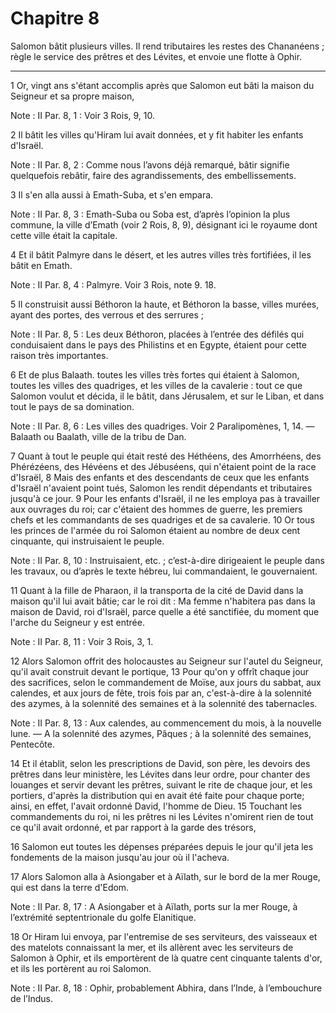 # Chapitre 8

Salomon bâtit plusieurs villes.
Il rend tributaires les restes des Chananéens ; règle le service des prêtres et des Lévites, et envoie une flotte à Ophir.

***

1 Or, vingt ans s'étant accomplis après que Salomon eut bâti la maison du Seigneur et sa propre maison,

<span class="bible-note">Note : </span> II Par. 8, 1 : Voir 3 Rois, 9, 10.

2 Il bâtit les villes qu'Hiram lui avait données, et y fit habiter les enfants d'Israël.

<span class="bible-note">Note : </span> II Par. 8, 2 : Comme nous l’avons déjà remarqué, bâtir signifie quelquefois rebâtir, faire des agrandissements, des embellissements.


3 Il s'en alla aussi à Emath-Suba, et s'en empara.

<span class="bible-note">Note : </span> II Par. 8, 3 : Emath-Suba ou Soba est, d’après l’opinion la plus commune, la ville d’Emath (voir 2 Rois, 8, 9), désignant ici le royaume dont cette ville était la capitale.

4 Et il bâtit Palmyre dans le désert, et les autres villes très fortifiées, il les bâtit en Emath.

<span class="bible-note">Note : </span> II Par. 8, 4 : Palmyre. Voir 3 Rois, note 9. 18.

5 Il construisit aussi Béthoron la haute, et Béthoron la basse, villes murées, ayant des portes, des verrous et des serrures ;

<span class="bible-note">Note : </span> II Par. 8, 5 : Les deux Béthoron, placées à l’entrée des défilés qui conduisaient dans le pays des Philistins et en Egypte, étaient pour cette raison très importantes.

6 Et de plus Balaath. toutes les villes très fortes qui étaient à Salomon, toutes les villes des quadriges, et les villes de la cavalerie : tout ce que Salomon voulut et décida, il le bâtit, dans Jérusalem, et sur le Liban, et dans tout le pays de sa domination.

<span class="bible-note">Note : </span> II Par. 8, 6 : Les villes des quadriges. Voir 2 Paralipomènes, 1, 14. ― Balaath ou Baalath, ville de la tribu de Dan.

7 Quant à tout le peuple qui était resté des Héthéens, des Amorrhéens, des Phérézéens, des Hévéens et des Jébuséens, qui n'étaient point de la race d'Israël, 8 Mais des enfants et des descendants de ceux que les enfants d'Israël n'avaient point tués, Salomon les rendit dépendants et tributaires jusqu'à ce jour. 9 Pour les enfants d'Israël, il ne les employa pas à travailler aux ouvrages du roi; car c'étaient des hommes de guerre, les premiers chefs et les commandants de ses quadriges et de sa cavalerie. 10 Or tous les princes de l'armée du roi Salomon étaient au nombre de deux cent cinquante, qui instruisaient le peuple.

<span class="bible-note">Note : </span> II Par. 8, 10 : Instruisaient, etc. ; c’est-à-dire dirigeaient le peuple dans les travaux, ou d’après le texte hébreu, lui commandaient, le gouvernaient.


11 Quant à la fille de Pharaon, il la transporta de la cité de David dans la maison qu'il lui avait bâtie; car le roi dit : Ma femme n'habitera pas dans la maison de David, roi d'Israël, parce quelle a été sanctifiée, du moment que l'arche du Seigneur y est entrée.

<span class="bible-note">Note : </span> II Par. 8, 11 : Voir 3 Rois, 3, 1.


12 Alors Salomon offrit des holocaustes au Seigneur sur l'autel du Seigneur, qu'il avait construit devant le portique, 13 Pour qu'on y offrît chaque jour des sacrifices, selon le commandement de Moïse, aux jours du sabbat, aux calendes, et aux jours de fête, trois fois par an, c'est-à-dire à la solennité des azymes, à la solennité des semaines et à la solennité des tabernacles.

<span class="bible-note">Note : </span> II Par. 8, 13 : Aux calendes, au commencement du mois, à la nouvelle lune. ― A la solennité des azymes, Pâques ; à la solennité des semaines, Pentecôte.

14 Et il établit, selon les prescriptions de David, son père, les devoirs des prêtres dans leur ministère, les Lévites dans leur ordre, pour chanter des louanges et servir devant les prêtres, suivant le rite de chaque jour, et les portiers, d'après la distribution qui en avait été faite pour chaque porte; ainsi, en effet, l'avait ordonné David, l'homme de Dieu. 15 Touchant les commandements du roi, ni les prêtres ni les Lévites n'omirent rien de tout ce qu'il avait ordonné, et par rapport à la garde des trésors,


16 Salomon eut toutes les dépenses préparées depuis le jour qu'il jeta les fondements de la maison jusqu'au jour où il l'acheva.


17 Alors Salomon alla à Asiongaber et à Aïlath, sur le bord de la mer Rouge, qui est dans la terre d'Edom.

<span class="bible-note">Note : </span> II Par. 8, 17 : A Asiongaber et à Aïlath, ports sur la mer Rouge, à l’extrémité septentrionale du golfe Elanitique.

18 Or Hiram lui envoya, par l'entremise de ses serviteurs, des vaisseaux et des matelots connaissant la mer, et ils allèrent avec les serviteurs de Salomon à Ophir, et ils emportèrent de là quatre cent cinquante talents d'or, et ils les portèrent au roi Salomon.

<span class="bible-note">Note : </span> II Par. 8, 18 : Ophir, probablement Abhira, dans l’Inde, à l’embouchure de l’Indus.

